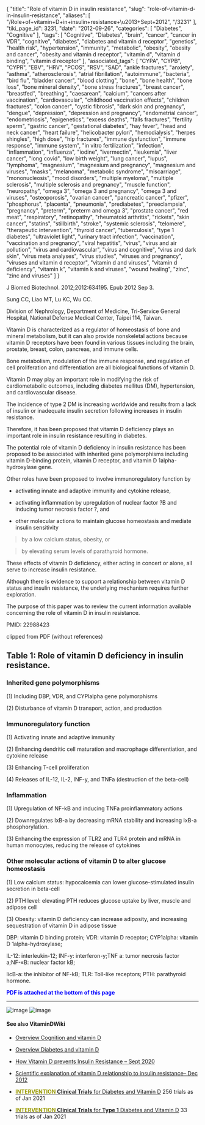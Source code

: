 {
    "title": "Role of vitamin D in insulin resistance",
    "slug": "role-of-vitamin-d-in-insulin-resistance",
    "aliases": [
        "/Role+of+vitamin+D+in+insulin+resistance+\u2013+Sept+2012",
        "/3231"
    ],
    "tiki_page_id": 3231,
    "date": "2012-09-26",
    "categories": [
        "Diabetes",
        "Cognitive"
    ],
    "tags": [
        "Cognitive",
        "Diabetes",
        "brain",
        "cancer",
        "cancer in VDR",
        "cognitive",
        "diabetes",
        "diabetes and vitamin d receptor",
        "genetics",
        "health risk",
        "hypertension",
        "immunity",
        "metabolic",
        "obesity",
        "obesity and cancer",
        "obesity and vitamin d receptor",
        "vitamin d",
        "vitamin d binding",
        "vitamin d receptor"
    ],
    "associated_tags": [
        "CYPA",
        "CYPB",
        "CYPR",
        "EBV",
        "HRV",
        "PCOS",
        "RSV",
        "SAD",
        "ankle fractures",
        "anxiety",
        "asthma",
        "atherosclerosis",
        "atrial fibrillation",
        "autoimmune",
        "bacteria",
        "bird flu",
        "bladder cancer",
        "blood clotting",
        "bone",
        "bone health",
        "bone loss",
        "bone mineral density",
        "bone stress fractures",
        "breast cancer",
        "breastfed",
        "breathing",
        "caesarean",
        "calcium",
        "cancers after vaccination",
        "cardiovascular",
        "childhood vaccination effects",
        "children fractures",
        "colon cancer",
        "cystic fibrosis",
        "dark skin and pregnancy",
        "dengue",
        "depression",
        "depression and pregnancy",
        "endometrial cancer",
        "endometriosis",
        "epigenetics",
        "excess deaths",
        "falls fractures",
        "fertility sperm",
        "gastric cancer",
        "gestational diabetes",
        "hay fever",
        "head and neck cancer",
        "heart failure",
        "helicobacter pylori",
        "hemodialysis",
        "herpes shingles",
        "high dose",
        "hip fractures",
        "immune dysfunction",
        "immune response",
        "immune system",
        "in vitro fertilization",
        "infection",
        "inflammation",
        "influenza",
        "iodine",
        "ivermectin",
        "leukemia",
        "liver cancer",
        "long covid",
        "low birth weight",
        "lung cancer",
        "lupus",
        "lymphoma",
        "magnesium",
        "magnesium and pregnancy",
        "magnesium and viruses",
        "masks",
        "melanoma",
        "metabolic syndrome",
        "miscarriage",
        "mononucleosis",
        "mood disorders",
        "multiple myeloma",
        "multiple sclerosis",
        "multiple sclerosis and pregnancy",
        "muscle function",
        "neuropathy",
        "omega 3",
        "omega 3 and pregnancy",
        "omega 3 and viruses",
        "osteoporosis",
        "ovarian cancer",
        "pancreatic cancer",
        "pfizer",
        "phosphorus",
        "placenta",
        "pneumonia",
        "prediabetes",
        "preeclampsia",
        "pregnancy",
        "preterm",
        "preterm and omega 3",
        "prostate cancer",
        "red meat",
        "respiratory",
        "retinopathy",
        "rheumatoid arthritis",
        "rickets",
        "skin cancer",
        "statins",
        "stillbirth",
        "stroke",
        "systemic sclerosis",
        "telomere",
        "therapeutic intervention",
        "thyroid cancer",
        "tuberculosis",
        "type 1 diabetes",
        "ultraviolet light",
        "urinary tract infection",
        "vaccination",
        "vaccination and pregnancy",
        "viral hepatitis",
        "virus",
        "virus and air pollution",
        "virus and cardiovascular",
        "virus and cognitive",
        "virus and dark skin",
        "virus meta analyses",
        "virus studies",
        "viruses and pregnancy",
        "viruses and vitamin d receptor",
        "vitamin d and viruses",
        "vitamin d deficiency",
        "vitamin k",
        "vitamin k and viruses",
        "wound healing",
        "zinc",
        "zinc and viruses"
    ]
}


J Biomed Biotechnol. 2012;2012:634195. Epub 2012 Sep 3.

Sung CC, Liao MT, Lu KC, Wu CC.

Division of Nephrology, Department of Medicine, Tri-Service General Hospital, National Defense Medical Center, Taipei 114, Taiwan.

Vitamin D is characterized as a regulator of homeostasis of bone and mineral metabolism, but it can also provide nonskeletal actions because vitamin D receptors have been found in various tissues including the brain, prostate, breast, colon, pancreas, and immune cells. 

Bone metabolism, modulation of the immune response, and regulation of cell proliferation and differentiation are all biological functions of vitamin D. 

Vitamin D may play an important role in modifying the risk of cardiometabolic outcomes, including diabetes mellitus (DM), hypertension, and cardiovascular disease. 

The incidence of type 2 DM is increasing worldwide and results from a lack of insulin or inadequate insulin secretion following increases in insulin resistance. 

Therefore, it has been proposed that vitamin D deficiency plays an important role in insulin resistance resulting in diabetes. 

The potential role of vitamin D deficiency in insulin resistance has been proposed to be associated with inherited gene polymorphisms including vitamin D-binding protein, vitamin D receptor, and vitamin D 1alpha-hydroxylase gene. 

Other roles have been proposed to involve immunoregulatory function by 

* activating innate and adaptive immunity and cytokine release, 

* activating inflammation by upregulation of nuclear factor ?B and inducing tumor necrosis factor ?, and 

* other molecular actions to maintain glucose homeostasis and mediate insulin sensitivity 

> by a low calcium status, obesity, or 

> by elevating serum levels of parathyroid hormone. 

These effects of vitamin D deficiency, either acting in concert or alone, all serve to increase insulin resistance. 

Although there is evidence to support a relationship between vitamin D status and insulin resistance, the underlying mechanism requires further exploration. 

The purpose of this paper was to review the current information available concerning the role of vitamin D in insulin resistance.

PMID: 22988423

clipped from PDF (without references)

## Table 1: Role of vitamin D deficiency in insulin resistance.

### Inherited gene polymorphisms

(1) Including DBP, VDR, and CYPlalpha gene polymorphisms 

(2) Disturbance of vitamin D transport, action, and production 

### Immunoregulatory function

(1) Activating innate and adaptive immunity

(2) Enhancing dendritic cell maturation and macrophage differentiation, and cytokine release 

(3) Enhancing T-cell proliferation

(4) Releases of IL-12, IL-2, INF-y, and TNFa (destruction of the beta-cell) 

### Inflammation

(1) Upregulation of NF-kB and inducing TNFa proinflammatory actions

(2) Downregulates IxB-a by decreasing mRNA stability and increasing IxB-a phosphorylation.

(3) Enhancing the expression of TLR2 and TLR4 protein and mRNA in human monocytes, reducing the release of cytokines

### Other molecular actions of vitamin D to alter glucose homeostasis

(1) Low calcium status: hypocalcemia can lower glucose-stimulated insulin secretion in beta-cell 

(2) PTH level: elevating PTH reduces glucose uptake by liver, muscle and adipose cell

(3) Obesity: vitamin D deficiency can increase adiposity, and increasing sequestration of vitamin D in adipose tissue

DBP: vitamin D binding protein; VDR: vitamin D receptor; CYP1alpha: vitamin D 1alpha-hydroxylase; 

IL-12: interleukin-12; INF-y: interferon-y;TNF a: tumor necrosis factor a;NF-«B: nuclear factor kB; 

IicB-a: the inhibitor of NF-kB; TLR: Toll-like receptors; PTH: parathyroid hormone.

 **<span style="color:#00F;">PDF is attached at the bottom of this page</span>** 

---

<img src="https://d378j1rmrlek7x.cloudfront.net/attachments/jpeg/insuline-t1.jpg" alt="image">
<img src="https://d378j1rmrlek7x.cloudfront.net/attachments/jpeg/insuline-t2.jpg" alt="image">

#### See also VitaminDWiki

* [Overview Cognition and vitamin D](/tags/overview-cognition-and-vitamin-d.html)

* [Overview Diabetes and vitamin D](/tags/overview-diabetes-and-vitamin-d.html)

* [How Vitamin D prevents Insulin Resistance – Sept 2020](/tags/how-vitamin-d-prevents-insulin-resistance-sept-2020.html)

* [Scientific explanation of vitamin D relationship to insulin resistance– Dec 2012](/posts/scientific-explanation-of-vitamin-d-relationship-to-insulin-resistance)

* [ **<span style="color:#990;">INTERVENTION</span> Clinical Trials** for Diabetes and Vitamin D](http://clinicaltrials.gov/ct2/results?term=diabetes&recr=&rslt=&type=&cond=&intr=%22vitamin+d%22&outc=&spons=&lead=&id=&state1=&cntry1=&state2=&cntry2=&state3=&cntry3=&locn=&gndr=&rcv_s=&rcv_e=&lup_s=&lup_e=) 256 trials as of Jan 2021

* [ **<span style="color:#990;">INTERVENTION</span> Clinical Trials** for  **Type 1** Diabetes and Vitamin D](http://clinicaltrials.gov/ct2/results?term=type+1+diabetes&recr=&rslt=&type=&cond=%22vitamin+d%22&intr=&outc=&spons=&lead=&id=&state1=&cntry1=&state2=&cntry2=&state3=&cntry3=&locn=&gndr=&rcv_s=&rcv_e=&lup_s=&lup_e=) 33 trials as of Jan 2021